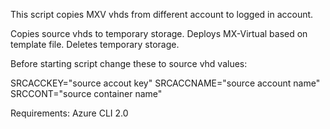 This script copies MXV vhds from different account to logged in account.



Copies source vhds to temporary storage.
Deploys MX-Virtual based on template file.
Deletes temporary storage.


Before starting script change these to source vhd values:


SRCACCKEY="source accout key"
SRCACCNAME="source account name"
SRCCONT="source container name"



Requirements:
Azure CLI 2.0